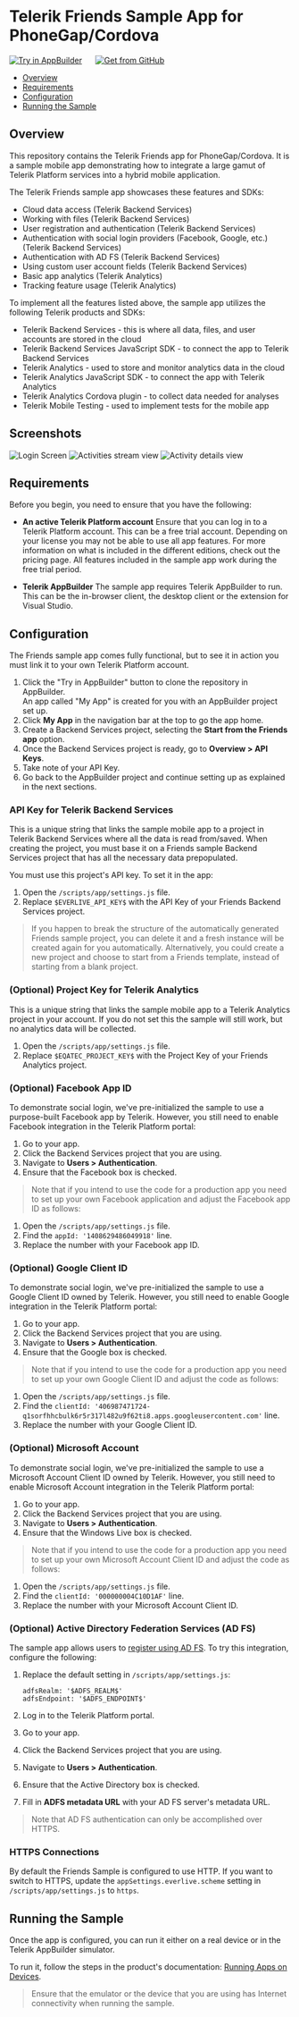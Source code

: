 
# Telerik Friends Sample App for PhoneGap/Cordova

<a href="https://platform.telerik.com/#appbuilder/clone/https://github.com/telerik/platform-friends-hybrid" target="_blank"><img src="http://docs.telerik.com/platform/appbuilder/sample-apps/images/try-in-appbuilder.png" alt="Try in AppBuilder" title="Try in Telerik Platform" /></a> <a href="https://github.com/telerik/platform-friends-hybrid" target="_blank"><img style="padding-left:20px" src="http://docs.telerik.com/platform/appbuilder/sample-apps/images/get-github.png" alt="Get from GitHub" title="Get from GitHub"></a>

* [Overview](#overview)
* [Requirements](#requirements)
* [Configuration](#configuration)
* [Running the Sample](#running-the-sample)

## Overview

This repository contains the Telerik Friends app for PhoneGap/Cordova. It is a sample mobile app demonstrating how to integrate a large gamut of Telerik Platform services into a hybrid mobile application.

The Telerik Friends sample app showcases these features and SDKs:

- Cloud data access (Telerik Backend Services)
- Working with files (Telerik Backend Services)
- User registration and authentication (Telerik Backend Services)
- Authentication with social login providers (Facebook, Google, etc.) (Telerik Backend Services)
- Authentication with AD FS (Telerik Backend Services)
- Using custom user account fields (Telerik Backend Services)
- Basic app analytics (Telerik Analytics)
- Tracking feature usage (Telerik Analytics)

To implement all the features listed above, the sample app utilizes the following Telerik products and SDKs:

- Telerik Backend Services - this is where all data, files, and user accounts are stored in the cloud
- Telerik Backend Services JavaScript SDK - to connect the app to Telerik Backend Services
- Telerik Analytics - used to store and monitor analytics data in the cloud
- Telerik Analytics JavaScript SDK - to connect the app with Telerik Analytics
- Telerik Analytics Cordova plugin - to collect data needed for analyses
- Telerik Mobile Testing - used to implement tests for the mobile app

## Screenshots

![Login Screen](screenshots/ios-login-screen.png)
![Activities stream view](screenshots/ios-activities-stream.png)
![Activity details view](screenshots/ios-activitiy-details.png)

## Requirements

Before you begin, you need to ensure that you have the following:

- **An active Telerik Platform account**
Ensure that you can log in to a Telerik Platform account. This can be a free trial account. Depending on your license you may not be able to use all app features. For more information on what is included in the different editions, check out the pricing page. All features included in the sample app work during the free trial period.

- **Telerik AppBuilder** The sample app requires Telerik AppBuilder to run. This can be the in-browser client, the desktop client or the extension for Visual Studio.

## Configuration

The Friends sample app comes fully functional, but to see it in action you must link it to your own Telerik Platform account.

1. Click the "Try in AppBuilder" button to clone the repository in AppBuilder.<br>
	An app called "My App" is created for you with an AppBuilder project set up.
2. Click **My App** in the navigation bar at the top to go the app home.
3. Create a Backend Services project, selecting the **Start from the Friends app** option.
4. Once the Backend Services project is ready, go to **Overview > API Keys**.
5. Take note of your API Key.
6. Go back to the AppBuilder project and continue setting up as explained in the next sections.

### API Key for Telerik Backend Services

This is a unique string that links the sample mobile app to a project in Telerik Backend Services where all the data is read from/saved. When creating the project, you must base it on a Friends sample Backend Services project that has all the necessary data prepopulated.

You must use this project's API key. To set it in the app:

1. Open the `/scripts/app/settings.js` file.
2. Replace `$EVERLIVE_API_KEY$` with the API Key of your Friends Backend Services project.

> If you happen to break the structure of the automatically generated Friends sample project, you can delete it and a fresh instance will be created again for you automatically. Alternatively, you could create a new project and choose to start from a Friends template, instead of starting from a blank project.

### (Optional) Project Key for Telerik Analytics

This is a unique string that links the sample mobile app to a Telerik Analytics project in your account. If you do not set this the sample will still work, but no analytics data will be collected.
	
1. Open the `/scripts/app/settings.js` file.
2. Replace `$EQATEC_PROJECT_KEY$` with the Project Key of your Friends Analytics project.

### (Optional) Facebook App ID
To demonstrate social login, we've pre-initialized the sample to use a purpose-built Facebook app by Telerik. However, you still need to enable Facebook integration in the Telerik Platform portal:

1. Go to your app.
2. Click the Backend Services project that you are using.
3. Navigate to **Users > Authentication**.
4. Ensure that the Facebook box is checked.

> Note that if you intend to use the code for a production app you need to set up your own Facebook application and adjust the Facebook app ID as follows:
	
1. Open the `/scripts/app/settings.js` file.
2. Find the `appId: '1408629486049918'` line.
3. Replace the number with your Facebook app ID.

### (Optional) Google Client ID

To demonstrate social login, we've pre-initialized the sample to use a Google Client ID owned by Telerik. However, you still need to enable Google integration in the Telerik Platform portal:

1. Go to your app.
2. Click the Backend Services project that you are using.
3. Navigate to **Users > Authentication**.
4. Ensure that the Google box is checked.

> Note that if you intend to use the code for a production app you need to set up your own Google Client ID and adjust the code as follows:

1. Open the `/scripts/app/settings.js` file.
2. Find the `clientId: '406987471724-q1sorfhhcbulk6r5r317l482u9f62ti8.apps.googleusercontent.com'` line.
3. Replace the number with your Google Client ID.
	
### (Optional) Microsoft Account

To demonstrate social login, we've pre-initialized the sample to use a  Microsoft Account Client ID owned by Telerik. However, you still need to enable Microsoft Account integration in the Telerik Platform portal:

1. Go to your app.
2. Click the Backend Services project that you are using.
3. Navigate to **Users > Authentication**.
4. Ensure that the Windows Live box is checked.

> Note that if you intend to use the code for a production app you need to set up your own Microsoft Account Client ID and adjust the code as follows:

1. Open the `/scripts/app/settings.js` file.
2. Find the `clientId: '000000004C10D1AF'` line.
3. Replace the number with your Microsoft Account Client ID.
	
### (Optional) Active Directory Federation Services (AD FS)

The sample app allows users to [register using AD FS](http://docs.telerik.com/platform/backend-services/javascript/users/adfs-login/introduction). To try this integration, configure the following:

1. Replace the default setting in `/scripts/app/settings.js`:

	```
	adfsRealm: '$ADFS_REALM$'
	adfsEndpoint: '$ADFS_ENDPOINT$'
	```
2. Log in to the Telerik Platform portal.
3. Go to your app.
4. Click the Backend Services project that you are using.
5. Navigate to **Users > Authentication**.
6. Ensure that the Active Directory box is checked.
7. Fill in **ADFS metadata URL** with your AD FS server's metadata URL.

> Note that AD FS authentication can only be accomplished over HTTPS.

### HTTPS Connections

By default the Friends Sample is configured to use HTTP. If you want to switch to HTTPS, update the `appSettings.everlive.scheme` setting in  `/scripts/app/settings.js` to `https`.

## Running the Sample

Once the app is configured, you can run it either on a real device or in the Telerik AppBuilder simulator.

To run it, follow the steps in the product's documentation: [Running Apps on Devices](http://docs.telerik.com/platform/appbuilder/testing-your-app/running-on-devices/working-with-devices).

> Ensure that the emulator or the device that you are using has Internet connectivity when running the sample.

